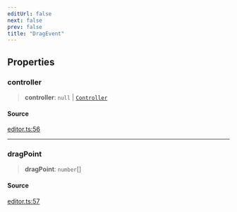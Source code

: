 ```yaml
---
editUrl: false
next: false
prev: false
title: "DragEvent"
---
```


## Properties

### controller

> **controller**: `null` \| [`Controller`](/api-core/classes/controller/)

#### Source

[editor.ts:56](https://github.com/dgmjs/dgmjs/blob/6298c851d69b83f472385d1ebb3c937ddb56985d/packages/core/src/editor.ts#L56)

***

### dragPoint

> **dragPoint**: `number`[]

#### Source

[editor.ts:57](https://github.com/dgmjs/dgmjs/blob/6298c851d69b83f472385d1ebb3c937ddb56985d/packages/core/src/editor.ts#L57)
